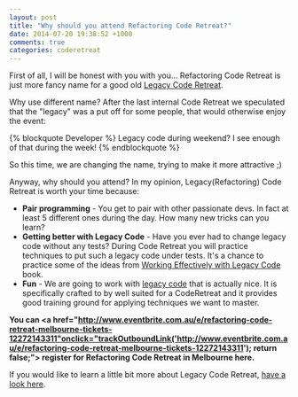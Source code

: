 ```yaml
---
layout: post
title: "Why should you attend Refactoring Code Retreat?"
date: 2014-07-20 19:38:52 +1000
comments: true
categories: coderetreat
---
```


First of all, I will be honest with you with you... Refactoring Code Retreat is just more fancy name for a good old [Legacy Code Retreat](http://legacycoderetreat.typepad.com/blog/2011/11/how-i-run-legacy-code-retreat.html). 

Why use different name? After the last internal Code Retreat we speculated that the "legacy" was a put off for some people, that would otherwise enjoy the event:

{% blockquote Developer %}
Legacy code during weekend? I see enough of that during the week!
{% endblockquote %} 

So this time, we are changing the name, trying to make it more attractive ;)

Anyway, why should you attend? In my opinion, Legacy(Refactoring) Code Retreat is worth your time because:

<!--more--> 
  
  * **Pair programming** - You get to pair with other passionate devs. In fact at least 5 different ones during the day. How many new tricks can you learn?
  * **Getting better with Legacy Code** - Have you ever had to change legacy code without any tests? During Code Retreat you will practice techniques to put such a legacy code under tests. It's a chance to practice some of the ideas from [Working Effectively with Legacy Code](http://www.amazon.com/gp/product/0131177052/ref=as_li_qf_sp_asin_il_tl?ie=UTF8&camp=1789&creative=9325&creativeASIN=0131177052&linkCode=as2&tag=gregdziesblog-20&linkId=U6WOCUN4QHGJU2V7) book.
  * **Fun** - We are going to work with [legacy code](https://github.com/jbrains/trivia) that is actually nice. It is specifically crafted to by well suited for a CodeRetreat and it provides good training ground for applying techniques we want to master.


**You can <a href="http://www.eventbrite.com.au/e/refactoring-code-retreat-melbourne-tickets-12272143311"onclick="trackOutboundLink('http://www.eventbrite.com.au/e/refactoring-code-retreat-melbourne-tickets-12272143311'); return false;"> register for Refactoring Code Retreat in Melbourne</a> here.** 

If you would like to learn a little bit more about Legacy Code Retreat, [have a look here](http://blog.adrianbolboaca.ro/2014/04/legacy-coderetreat/).


